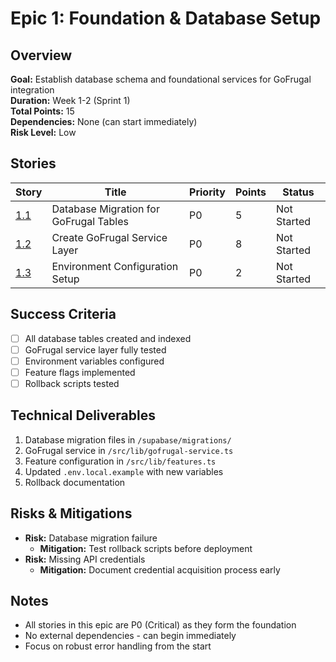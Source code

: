 # Epic 1: Foundation & Database Setup

## Overview
**Goal:** Establish database schema and foundational services for GoFrugal integration  
**Duration:** Week 1-2 (Sprint 1)  
**Total Points:** 15  
**Dependencies:** None (can start immediately)  
**Risk Level:** Low  

## Stories

| Story | Title | Priority | Points | Status |
|-------|-------|----------|--------|--------|
| [1.1](./story-1.1-database-migration.md) | Database Migration for GoFrugal Tables | P0 | 5 | Not Started |
| [1.2](./story-1.2-gofrugal-service.md) | Create GoFrugal Service Layer | P0 | 8 | Not Started |
| [1.3](./story-1.3-environment-config.md) | Environment Configuration Setup | P0 | 2 | Not Started |

## Success Criteria
- [ ] All database tables created and indexed
- [ ] GoFrugal service layer fully tested
- [ ] Environment variables configured
- [ ] Feature flags implemented
- [ ] Rollback scripts tested

## Technical Deliverables
1. Database migration files in `/supabase/migrations/`
2. GoFrugal service in `/src/lib/gofrugal-service.ts`
3. Feature configuration in `/src/lib/features.ts`
4. Updated `.env.local.example` with new variables
5. Rollback documentation

## Risks & Mitigations
- **Risk:** Database migration failure
  - **Mitigation:** Test rollback scripts before deployment
- **Risk:** Missing API credentials
  - **Mitigation:** Document credential acquisition process early

## Notes
- All stories in this epic are P0 (Critical) as they form the foundation
- No external dependencies - can begin immediately
- Focus on robust error handling from the start